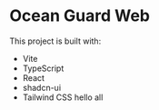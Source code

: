# Ocean Guard Web

This project is built with:

- Vite
- TypeScript
- React
- shadcn-ui
- Tailwind CSS
hello all 